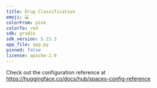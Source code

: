 ```yaml
---
title: Drug Classification
emoji: 💻
colorFrom: pink
colorTo: red
sdk: gradio
sdk_version: 5.23.3
app_file: app.py
pinned: false
license: apache-2.0
---
```


Check out the configuration reference at https://huggingface.co/docs/hub/spaces-config-reference

